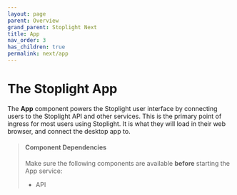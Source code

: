 ```yaml
---
layout: page
parent: Overview
grand_parent: Stoplight Next
title: App
nav_order: 3
has_children: true
permalink: next/app
---
```


# The Stoplight App

The **App** component powers the Stoplight user interface by connecting users to
the Stoplight API and other services. This is the primary point of ingress for
most users using Stoplight. It is what they will load in their web browser, and
connect the desktop app to.

> #### Component Dependencies
>
> Make sure the following components are available **before** starting the App
> service:
>
> - API
